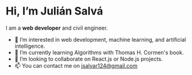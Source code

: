 # Hi, I’m Julián Salvá 
I am a **web developer** and civil engineer. 

- 👀 I’m interested in web development, machine learning, and artificial intelligence.
- 🌱 I’m currently learning Algorithms with Thomas H. Cormen's book.
- 💞️ I’m looking to collaborate on React.js or Node.js projects.
- 📫 You can contact me on <a href="jsalvar124@gmail.com">jsalvar124@gmail.com</a>

<!---
Jsalvar124/Jsalvar124 is a ✨ special ✨ repository because its `README.md` (this file) appears on your GitHub profile.
You can click the Preview link to take a look at your changes.
--->
